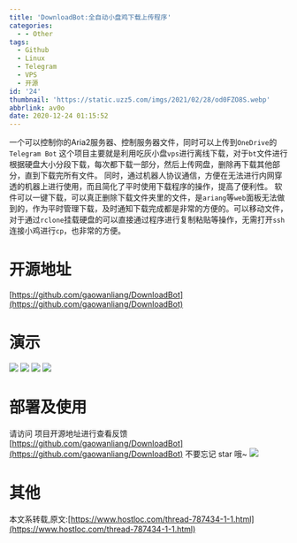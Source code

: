 ```yaml
---
title: 'DownloadBot:全自动小盘鸡下载上传程序'
categories:
  - - Other
tags:
  - Github
  - Linux
  - Telegram
  - VPS
  - 开源
id: '24'
thumbnail: 'https://static.uzz5.com/imgs/2021/02/28/od0FZO8S.webp'
abbrlink: av0o
date: 2020-12-24 01:15:52
---
```



一个可以控制你的Aria2服务器、控制服务器文件，同时可以上传到`OneDrive`的`Telegram Bot` 这个项目主要就是利用吃灰小盘`vps`进行离线下载，对于`bt`文件进行根据硬盘大小分段下载，每次都下载一部分，然后上传网盘，删除再下载其他部分，直到下载完所有文件。 同时，通过机器人协议通信，方便在无法进行内网穿透的机器上进行使用，而且简化了平时使用下载程序的操作，提高了便利性。 软件可以一键下载，可以真正删除下载文件夹里的文件，是`ariang`等`web`面板无法做到的，作为平时管理下载，及时通知下载完成都是非常的方便的。可以移动文件，对于通过`rclone`挂载硬盘的可以直接通过程序进行复制粘贴等操作，无需打开`ssh`连接小鸡进行`cp`，也非常的方便。

# 开源地址

[https://github.com/gaowanliang/DownloadBot](https://github.com/gaowanliang/DownloadBot)

# 演示

![](https://static.uzz5.com/imgs/2021/02/28/zsEniocS.webp) ![](https://static.uzz5.com/imgs/2021/02/28/iAf10f94.webp) ![](https://static.uzz5.com/imgs/2021/02/28/MAwdE9eU.webp) ![](https://static.uzz5.com/imgs/2021/02/28/eawThfVu.webp)

# 部署及使用

请访问 项目开源地址进行查看反馈 [https://github.com/gaowanliang/DownloadBot](https://github.com/gaowanliang/DownloadBot) 不要忘记 star 哦~ ![](https://static.uzz5.com/imgs/2021/02/28/YXePKYFw.webp)

# 其他

本文系转载,原文:[https://www.hostloc.com/thread-787434-1-1.html](https://www.hostloc.com/thread-787434-1-1.html)